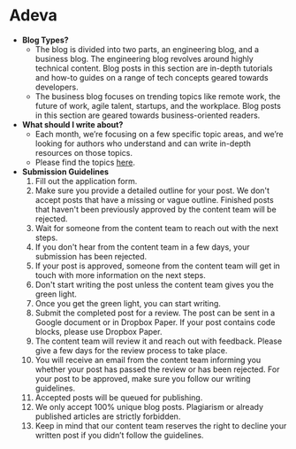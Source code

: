 # Adeva
- **Blog Types?**
  - The blog is divided into two parts, an engineering blog, and a business blog. The engineering blog revolves around highly technical content. Blog posts in this section are in-depth tutorials and how-to guides on a range of tech concepts geared towards developers.
  - The business blog focuses on trending topics like remote work, the future of work, agile talent, startups, and the workplace. Blog posts in this section are geared towards business-oriented readers.
- **What should I write about?**
  - Each month, we’re focusing on a few specific topic areas, and we’re looking for authors who understand and can write in-depth resources on those topics.
  - Please find the topics [here](https://airtable.com/shrJmhz5QqOEPlz6V).
- **Submission Guidelines**
  1. Fill out the application form.
  2. Make sure you provide a detailed outline for your post. We don't accept posts that have a missing or vague outline. Finished posts that haven't been previously approved by the content team will be rejected.
  3. Wait for someone from the content team to reach out with the next steps.
  4. If you don't hear from the content team in a few days, your submission has been rejected.
  5. If your post is approved, someone from the content team will get in touch with more information on the next steps.
  6. Don't start writing the post unless the content team gives you the green light.
  7. Once you get the green light, you can start writing.
  8. Submit the completed post for a review. The post can be sent in a Google document or in Dropbox Paper. If your post contains code blocks, please use Dropbox Paper.
  9. The content team will review it and reach out with feedback. Please give a few days for the review process to take place.
  10. You will receive an email from the content team informing you whether your post has passed the review or has been rejected. For your post to be approved, make sure you follow our writing guidelines.
  11. Accepted posts will be queued for publishing.
  12. We only accept 100% unique blog posts. Plagiarism or already published articles are strictly forbidden.
  13. Keep in mind that our content team reserves the right to decline your written post if you didn’t follow the guidelines.
